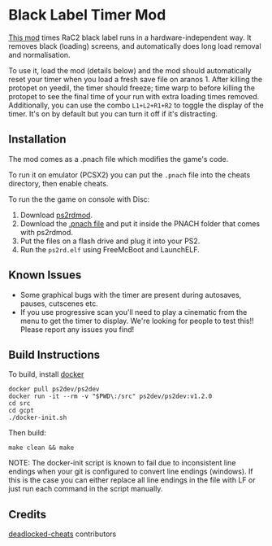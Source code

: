 # Black Label Timer Mod
[This mod](<https://github.com/MichaelRelaxen/gcpt>) times RaC2 black label runs in a hardware-independent way. It removes black (loading) screens, and automatically does long load removal and normalisation. 

To use it, load the mod (details below) and the mod should automatically reset your timer when you load a fresh save file on aranos 1. After killing the protopet on yeedil, the timer should freeze; time warp to before killing the protopet to see the final time of your run with extra loading times removed. 
Additionally, you can use the combo `L1+L2+R1+R2` to toggle the display of the timer. It's on by default but you can turn it off if it's distracting. 

## Installation
The mod comes as a .pnach file which modifies the game's code. 

To run it on emulator (PCSX2) you can put the `.pnach` file into the cheats directory, then enable cheats.

To run the the game on console with Disc:
1. Download [ps2rdmod](https://www.psx-place.com/threads/ps2rdmod-by-pelvicthrustman.19168/).
2. Download the [.pnach file](https://github.com/MichaelRelaxen/gcpt/releases/latest/download/38996035.pnach) and put it inside the PNACH folder that comes with ps2rdmod.
3. Put the files on a flash drive and plug it into your PS2.
4. Run the `ps2rd.elf` using FreeMcBoot and LaunchELF.

## Known Issues
- Some graphical bugs with the timer are present during autosaves, pauses, cutscenes etc.
- If you use progressive scan you'll need to play a cinematic from the menu to get the timer to display.
We're looking for people to test this!! Please report any issues you find!

## Build Instructions
To build, install [docker](https://docker.com/)
```
docker pull ps2dev/ps2dev
docker run -it --rm -v "$PWD\:/src" ps2dev/ps2dev:v1.2.0
cd src
cd gcpt
./docker-init.sh
```

Then build:
```
make clean && make
```

NOTE: The docker-init script is known to fail due to inconsistent line endings when your git is configured to convert line endings (windows). If this is the case you can either replace all line endings in the file with LF or just run each command in the script manually.


## Credits
[deadlocked-cheats](https://github.com/Dnawrkshp/deadlocked-cheats) contributors
